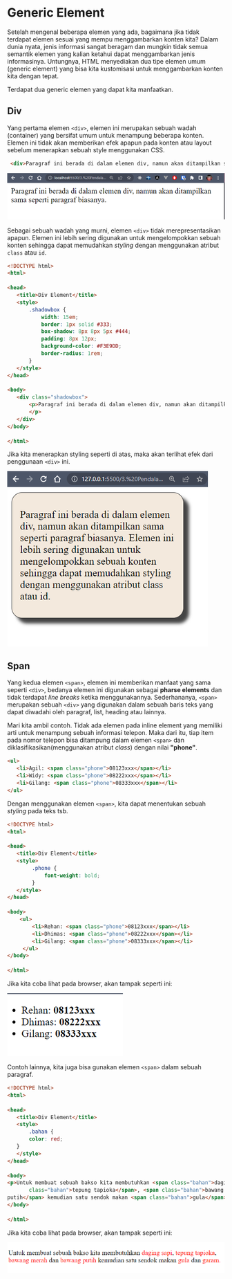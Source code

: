 # Generic Element 
Setelah mengenal beberapa elemen yang ada, bagaimana jika tidak terdapat elemen sesuai yang mempu menggambarkan konten kita? Dalam dunia nyata, jenis informasi sangat beragam dan mungkin tidak semua semantik elemen yang kalian ketahui dapat menggambarkan jenis informasinya. Untungnya, HTML menyediakan dua tipe elemen umum (generic element) yang bisa kita kustomisasi untuk menggambarkan konten kita dengan tepat.

Terdapat dua generic elemen yang dapat kita manfaatkan.

## Div

Yang pertama elemen ```<div>```, elemen ini merupakan sebuah wadah (container) yang bersifat umum untuk menampung beberapa konten. Elemen ini tidak akan memberikan efek apapun pada konten atau layout sebelum menerapkan sebuah style menggunakan CSS.

```html
 <div>Paragraf ini berada di dalam elemen div, namun akan ditampilkan sama seperti paragraf biasanya.</div>
```

![screenshot](https://github.com/adyuta447/learn-html-css/blob/main/3.%20Pendalaman%20HTML/img/2022-03-23_16-17.png)

Sebagai sebuah wadah yang murni, elemen ```<div>``` tidak merepresentasikan apapun. Elemen ini lebih sering digunakan untuk mengelompokkan sebuah konten sehingga dapat memudahkan <i>styling</i> dengan menggunakan atribut ```class``` atau ```id```.

```html
<!DOCTYPE html>
<html>
 
<head>
   <title>Div Element</title>
   <style>
       .shadowbox {
           width: 15em;
           border: 1px solid #333;
           box-shadow: 8px 8px 5px #444;
           padding: 8px 12px;
           background-color: #F3E9DD; 
           border-radius: 1rem;
       }
   </style>
</head>
 
<body>
   <div class="shadowbox">
       <p>Paragraf ini berada di dalam elemen div, namun akan ditampilkan sama seperti paragraf biasanya. Elemen ini lebih sering digunakan untuk mengelompokkan sebuah konten sehingga dapat memudahkan styling dengan menggunakan atribut class atau id.
       </p>
   </div>
</body>
 
</html>

```
Jika kita menerapkan styling seperti di atas, maka akan terlihat efek dari penggunaan ```<div>``` ini.

![screenshot](https://github.com/adyuta447/learn-html-css/blob/main/3.%20Pendalaman%20HTML/img/2022-03-23_20-36.png)

## Span 

Yang kedua elemen ```<span>```, elemen ini memberikan manfaat yang sama seperti ```<div>```, bedanya elemen ini digunakan sebagai <b>pharse elements</b> dan tidak terdapat <i>line breaks</i> ketika menggunakannya. Sederhananya, ```<span>``` merupakan sebuah ```<div>``` yang digunakan dalam sebuah baris teks yang dapat diwadahi oleh paragraf, list, heading atau lainnya.

Mari kita ambil contoh. Tidak ada elemen pada inline element yang memiliki arti untuk menampung sebuah informasi telepon. Maka dari itu, tiap item pada nomor telepon bisa ditampung dalam elemen ```<span>``` dan diklasifikasikan(menggunakan atribut <i>class</i>) dengan nilai <b>"phone"</b>.

```html
<ul>
   <li>Agil: <span class="phone">08123xxx</span></li>
   <li>Widy: <span class="phone">08222xxx</span></li>
   <li>Gilang: <span class="phone">08333xxx</span></li>
</ul>
```
Dengan menggunakan elemen ```<span>```, kita dapat menentukan sebuah <i>styling</i> pada teks tsb.

```html
<!DOCTYPE html>
<html>
 
<head>
   <title>Div Element</title>
   <style>
        .phone {
            font-weight: bold;
        }
   </style>
</head>
 
<body>
    <ul>
        <li>Rehan: <span class="phone">08123xxx</span></li>
        <li>Dhimas: <span class="phone">08222xxx</span></li>
        <li>Gilang: <span class="phone">08333xxx</span></li>
     </ul>
</body>
 
</html>
```
Jika kita coba lihat pada browser, akan tampak seperti ini:

![screenshot](https://github.com/adyuta447/learn-html-css/blob/main/3.%20Pendalaman%20HTML/img/2022-03-23_21-04.png)

Contoh lainnya, kita juga bisa gunakan elemen ```<span>``` dalam sebuah paragraf.

```html
<!DOCTYPE html>
<html>
 
<head>
   <title>Div Element</title>
   <style>
       .bahan {
       color: red;
   }
   </style>
</head>
 
<body>
<p>Untuk membuat sebuah bakso kita membutuhkan <span class="bahan">daging sapi</span>, <span
       class="bahan">tepung tapioka</span>, <span class="bahan">bawang merah</span> dan <span class="bahan">bawang
putih</span> kemudian satu sendok makan <span class="bahan">gula</span> dan <span class="bahan">garam.</span></p>
</body>
 
</html>
```
Jika kita coba lihat pada browser, akan tampak seperti ini:

![screenshot](https://github.com/adyuta447/learn-html-css/blob/main/3.%20Pendalaman%20HTML/img/2022-03-23_21-16.png)

